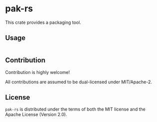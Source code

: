# pak-rs

This crate provides a packaging tool.

## Usage

```toml

```

## Contribution

Contribution is highly welcome!

All contributions are assumed to be dual-licensed under
MIT/Apache-2.

## License

`pak-rs` is distributed under the terms of both the MIT 
license and the Apache License (Version 2.0).

